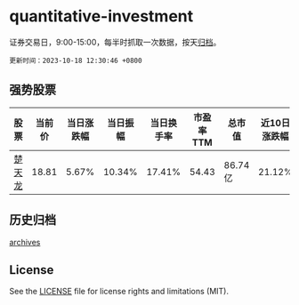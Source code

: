 # quantitative-investment

证券交易日，9:00-15:00，每半时抓取一次数据，按天[归档](archives)。

`更新时间：2023-10-18 12:30:46 +0800`

## 强势股票

|股票|当前价|当日涨跌幅|当日振幅|当日换手率|市盈率TTM|总市值|近10日涨跌幅|
|----|----|----|----|----|----|----|----|
|[楚天龙](https://xueqiu.com/S/SZ003040)|18.81|5.67%|10.34%|17.41%|54.43|86.74亿|21.12%|

## 历史归档

[archives](archives)

## License

See the [LICENSE](LICENSE) file for license rights and limitations (MIT).
